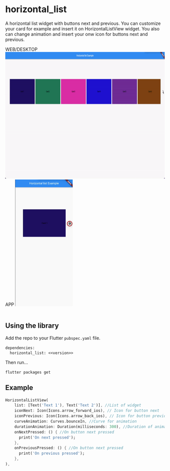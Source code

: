 # horizontal_list

A horizontal list widget with buttons next and previous. You can customize your card for example and insert it on HorizontalListView widget. You also can change animation and insert your onw icon for buttons next and previous.


<div>
  WEB/DESKTOP
  <img src="https://raw.githubusercontent.com/Dansp/horizontal_list/main/media/web.gif" height="400">
  APP
  <img src="https://raw.githubusercontent.com/Dansp/horizontal_list/main/media/mobile.gif" height="400">
</div>

<br>

## Using the library

Add the repo to your Flutter `pubspec.yaml` file.

```
dependencies:
  horizontal_list: <<version>>
```

Then run...
```
flutter packages get
```


## Example

```dart
HorizontalListView(
    list: [Text('Text 1'), Text('Text 2')], //List of widget
    iconNext: Icon(Icons.arrow_forward_ios), // Icon for button next
    iconPrevious: Icon(Icons.arrow_back_ios), // Icon for button previous
    curveAnimation: Curves.bounceIn, //Curve for animation
    durationAnimation: Duration(milliseconds: 300), //Duration of animation
    onNextPressed: () { //On button next pressed
      print('On next pressed');
    },
    onPreviousPressed: () { //On button next pressed
      print('On previous pressed');
    },
),
```